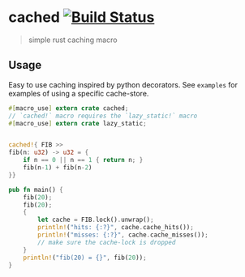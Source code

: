 # cached [![Build Status](https://travis-ci.org/jaemk/cached.svg?branch=master)](https://travis-ci.org/jaemk/cached)

> simple rust caching macro

## Usage

Easy to use caching inspired by python decorators. See `examples` for examples of using a specific cache-store.

```rust
#[macro_use] extern crate cached;
// `cached!` macro requires the `lazy_static!` macro
#[macro_use] extern crate lazy_static;


cached!{ FIB >>
fib(n: u32) -> u32 = {
    if n == 0 || n == 1 { return n; }
    fib(n-1) + fib(n-2)
}}

pub fn main() {
    fib(20);
    fib(20);
    {
        let cache = FIB.lock().unwrap();
        println!("hits: {:?}", cache.cache_hits());
        println!("misses: {:?}", cache.cache_misses());
        // make sure the cache-lock is dropped
    }
    println!("fib(20) = {}", fib(20));
}
```

